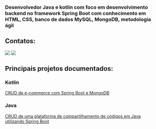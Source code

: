 ### Desenvolvedor Java e kotlin com foco em desenvolvimento backend no framework Spring Boot com conhecimento em HTML, CSS, banco de dados MySQL, MongoDB, metodologia ágil

## Contatos:
<a href="https://www.linkedin.com/in/wellingtonhcs/" alt="linkedin" target="_blank"> 
<img src="https://img.shields.io/badge/LinkedIn-0077B5?style=for-the-badge&logo=linkedin&logoColor=white"></a>

<a href="mailto:wellingtonhiago2.0@gmail.com" alt="gmail" target="_blank">
<img src="https://img.shields.io/badge/Gmail-D14836?style=for-the-badge&logo=gmail&logoColor=white" /></a>

## Principais projetos documentados:
### Kotlin
[CRUD de e-commerce com Spring Boot e MongoDB](https://github.com/wellingtonhiago/ecommerce-projeto)

### Java
[CRUD de uma plataforma de compartilhamento de códigos em Java utilizando Spring Boot](https://github.com/wellingtonhiago/PlataformaDeCodigos)

